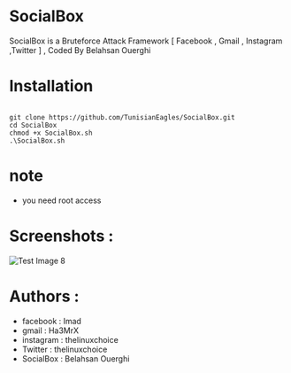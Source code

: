 # SocialBox
SocialBox is a Bruteforce Attack Framework [ Facebook , Gmail , Instagram ,Twitter ] , Coded By Belahsan Ouerghi
# Installation
```

git clone https://github.com/TunisianEagles/SocialBox.git
cd SocialBox
chmod +x SocialBox.sh
.\SocialBox.sh
```
# note
* you need root access
# Screenshots :
![Test Image 8](https://raw.githubusercontent.com/TunisianEagles/SocialBox/master/Screenshots/sb.png)


# Authors :
* facebook  : Imad
* gmail     : Ha3MrX
* instagram : thelinuxchoice
* Twitter   : thelinuxchoice
* SocialBox : Belahsan Ouerghi
